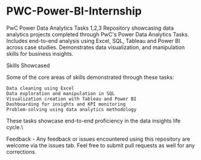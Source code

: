 # PWC-Power-BI-Internship
PwC Power Data Analytics Tasks 1,2,3
Repository showcasing data analytics projects completed through PwC's Power Data Analytics Tasks. Includes end-to-end analysis using Excel, SQL, Tableau and Power BI across case studies. Demonstrates data visualization, and manipulation skills for business insights.

Skills Showcased

Some of the core areas of skills demonstrated through these tasks:

    Data cleaning using Excel
    Data exploration and manipulation in SQL
    Visualization creation with Tableau and Power BI
    Dashboarding for insights and KPI monitoring
    Problem-solving using data analytics methodology

These tasks showcase end-to-end proficiency in the data insights life cycle.\

Feedback -
Any feedback or issues encountered using this repository are welcome via the issues tab. Feel free to submit pull requests as well for any corrections.
